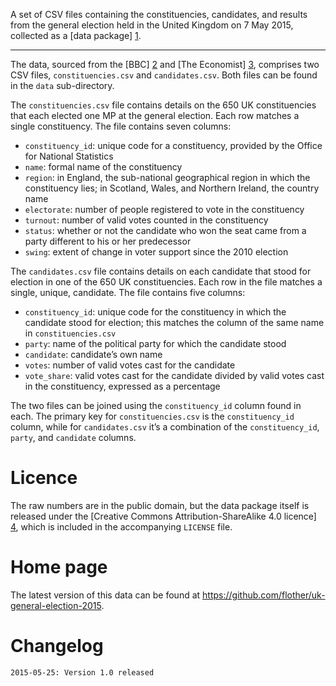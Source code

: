 A set of CSV files containing the constituencies, candidates, and results from
the general election held in the United Kingdom on 7 May 2015, collected as a
[data package] [1].

---

The data, sourced from the [BBC] [2] and [The Economist] [3], comprises two CSV
files, `constituencies.csv` and `candidates.csv`. Both files can be found in the
`data` sub-directory.

The `constituencies.csv` file contains details on the 650 UK constituencies that
each elected one MP at the general election. Each row matches a single
constituency. The file contains seven columns:

* `constituency_id`: unique code for a constituency, provided by the Office for
  National Statistics
* `name`: formal name of the constituency
* `region`: in England, the sub-national geographical region in which the
   constituency lies; in Scotland, Wales, and Northern Ireland, the country name
* `electorate`: number of people registered to vote in the constituency
* `turnout`: number of valid votes counted in the constituency
* `status`: whether or not the candidate who won the seat came from a party
  different to his or her predecessor
* `swing`: extent of change in voter support since the 2010 election

The `candidates.csv` file contains details on each candidate that stood for
election in one of the 650 UK constituencies. Each row in the file matches a
single, unique, candidate. The file contains five columns:

* `constituency_id`: unique code for the constituency in which the candidate
  stood for election; this matches the column of the same name in
  `constituencies.csv`
* `party`: name of the political party for which the candidate stood
* `candidate`: candidate’s own name
* `votes`: number of valid votes cast for the candidate
* `vote_share`: valid votes cast for the candidate divided by valid votes cast
  in the constituency, expressed as a percentage

The two files can be joined using the `constituency_id` column found in each.
The primary key for `constituencies.csv` is the `constituency_id` column, while
for `candidates.csv` it’s a combination of the `constituency_id`, `party`, and
`candidate` columns.


# Licence

The raw numbers are in the public domain, but the data package itself is
released under the [Creative Commons Attribution-ShareAlike 4.0 licence] [4],
which is included in the accompanying `LICENSE` file.


# Home page

The latest version of this data can be found at
https://github.com/flother/uk-general-election-2015.


# Changelog

    2015-05-25: Version 1.0 released


[1]: http://dataprotocols.org/data-packages/
[2]: http://www.bbc.com/news/election/2015/results
[3]: http://www.economist.com/uk2015data
[4]: https://creativecommons.org/licenses/by-sa/4.0/
